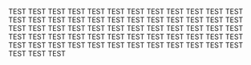 TEST TEST TEST TEST TEST TEST TEST TEST TEST
TEST TEST TEST TEST TEST TEST TEST TEST TEST
TEST TEST TEST TEST TEST TEST TEST TEST TEST
TEST TEST TEST TEST TEST TEST TEST TEST TEST
TEST TEST TEST TEST TEST TEST TEST TEST TEST
TEST TEST TEST TEST TEST TEST TEST TEST TEST
TEST TEST TEST TEST TEST TEST TEST TEST TEST
